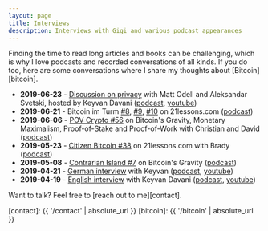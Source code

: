 ```yaml
---
layout: page
title: Interviews
description: Interviews with Gigi and various podcast appearances
---
```


Finding the time to read long articles and books can be challenging, which is
why I love podcasts and recorded conversations of all kinds. If you do too,
here are some conversations where I share my thoughts about [Bitcoin][bitcoin].

  - **2019-06-23** - [Discussion on privacy][keyvan-privacy] with Matt Odell and Aleksandar Svetski, hosted by Keyvan Davani ([podcast][keyvan-privacy], [youtube][keyvan-privacy-yt])
  - **2019-06-21** - Bitcoin im Turm [#8][turm8], [#9][turm9], [#10][turm10] on 21lessons.com ([podcast][turm8])
  - **2019-06-06** - [POV Crypto #56][pov56] on Bitcoin's Gravity, Monetary Maximalism, Proof-of-Stake and Proof-of-Work with Christian and David ([podcast][pov56])
  - **2019-05-23** - [Citizen Bitcoin #38][cb38] on 21lessons.com with Brady ([podcast][cb38])
  - **2019-05-08** - [Contrarian Island #7][ci7] on Bitcoin's Gravity ([podcast][ci7])
  - **2019-04-21** - [German interview][keyvan-german] with Keyvan ([podcast][keyvan-pod-de], [youtube][keyvan-german])
  - **2019-04-19** - [English interview][keyvan-english] with Keyvan Davani ([podcast][keyvan-pod-en], [youtube][keyvan-english])

Want to talk? Feel free to [reach out to me][contact].

[keyvan-german]: https://youtu.be/ShbOXJ0Qj2c
[keyvan-english]: https://youtu.be/RrW2yhEY39Y
[keyvan-pod-de]: https://anchor.fm/keyvandavani/episodes/For-German-speaking-Listeners-Deutsch-sprachiges-Interview-mit-dem-Bitcoiner-Gigi-aufgenommen-am-21--April--2019-e3ss2f
[keyvan-pod-en]: https://anchor.fm/keyvandavani/episodes/Interview-with-Gigi--Bitcoiner--Bitcoin-e3r65v
[ci7]: http://contrarianisland.buzzsprout.com/265373/1106735-contrarian-island-7-gigi-bitcoin-s-gravity
[cb38]: https://citizenbitcoin.world/episodes/gigi-21-lessons-from-down-the-bitcoin
[pov56]: https://medium.com/@TrustlessState/the-gravity-of-monetary-maximalism-cf968dd23268
[turm8]: https://media.zencast.fm/bitcoin-im-turm/episodes/8
[turm9]: https://media.zencast.fm/bitcoin-im-turm/episodes/9
[turm10]: https://media.zencast.fm/bitcoin-im-turm/episodes/10
[keyvan-privacy]: https://anchor.fm/keyvandavani/episodes/TheTotalConnector11-Interview-with-Aleks-Svetski--Gigi--and-Matt-Odell-on-Bitcoin-e4dq7a
[keyvan-privacy-yt]: https://www.youtube.com/watch?v=M58cq0bRwng
[contact]: {{ '/contact' | absolute_url }}
[bitcoin]: {{ '/bitcoin' | absolute_url }}
